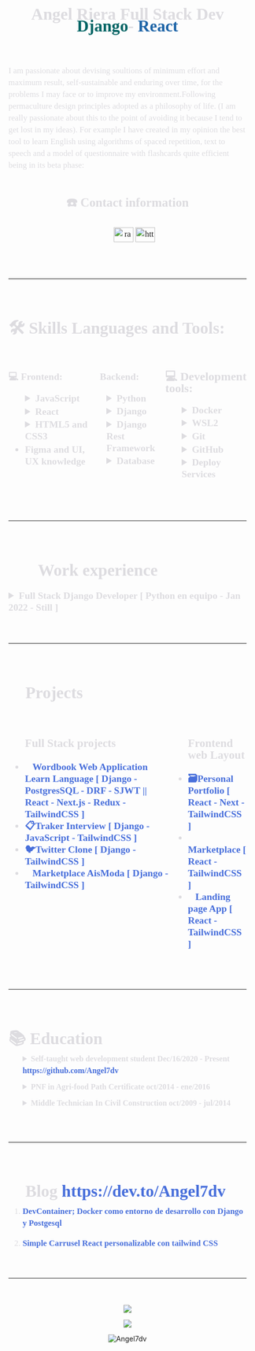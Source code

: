 <!--
**Angel7dv/Angel7dv** is a ✨ _special_ ✨ repository because its `README.md` (this file) appears on your GitHub profile.

Here are some ideas to get you started:

- 🔭 I’m currently working on ...
- 🌱 I’m currently learning ...
- 👯 I’m looking to collaborate on ...
- 🤔 I’m looking for help with ...
- 💬 Ask me about ...
- 📫 How to reach me: ...
- 😄 Pronouns: ...
- ⚡ Fun fact: ...
-->
<div style="
	color: #dddce0;line-height: 1.5rem;
	font-family: Source Serif Pro,serif;
    font-weight: lighter;
    font-size: 120%;
    margin-left: 2%;
    margin-right: 2%;
	list-style-type: none;">
<header>
	<!-- <img src="" /> -->
	<h1 align="center">Angel Riera Full Stack Dev <br> 
	<span style="color: #006464;
    font-weight: bolder;">Django</span>-
	<span style="color: #1d64a7;
    font-weight: bolder;">React</span>
	</h1>
</header>
<div>
	<p>
		I am passionate about devising soultions of
		minimum effort and maximum result, self-sustainable and enduring over time, for the problems I may face
		or to improve my environment.Following
		permaculture design principles adopted as a philosophy of life. (I am really passionate about this
		to the point of avoiding it because I tend to get lost in my ideas).
		For example I have created in my opinion the best
		tool to learn English using algorithms of spaced repetition, text to speech and a model of
		questionnaire with flashcards quite efficient being in its beta phase:
	</p>

</div>
<div style="display: flex; justify-content: space-around;">
	<!-- CONTACT -->
	<div align="center">
		<h2>☎️ Contact information</h2>
		<ul style="display: flex;
    justify-content: space-around;
	list-style-type: none;">
	<p align="center">
<a target="blank" href="https://twitter.com/Angel7dv" target="blank"><img align="center" src="https://raw.githubusercontent.com/rahuldkjain/github-profile-readme-generator/master/src/images/icons/Social/twitter.svg" alt="ragnandroll" height="30" width="40" /></a>
<a target="blank" href="https://www.linkedin.com/in/angelriera/" target="blank"><img align="center" src="https://raw.githubusercontent.com/rahuldkjain/github-profile-readme-generator/master/src/images/icons/Social/linked-in-alt.svg" alt="https://www.linkedin.com/in/angelriera/" height="30" width="40" /></a>
</p>
			<!-- <li><a style=" color: #486fdb;
    text-decoration: none;
    font-weight: bold;" target="_blank" href="angelriera1796@gmail.com">📧<br/>Email address</a></li>
			<li><a style=" color: #486fdb;
    text-decoration: none;
    font-weight: bold;" target="_blank" href=" https://angel-riera.vercel.app/">🔗<br/>Web</a></li>
			<li><a style=" color: #486fdb;
    text-decoration: none;
    font-weight: bold;" target="_blank" href=" https://github.com/Angel7dv">🔗<br/>GitHub</a></li>
			<li><a style=" color: #486fdb;
    text-decoration: none;
    font-weight: bold;" target="_blank" href="https://www.linkedin.com/in/angelriera/">🔗<br/>LinkedIn</a></li>
			<li><a style=" color: #486fdb;
    text-decoration: none;
    font-weight: bold;" target="_blank" href="https://twitter.com/ragnandroll">🐦<br/>Twitter</a></li> -->
		</ul>	
	</div>	
</div>
<br>
<hr>
<br>
<!-- SKILLS -->
	<h1 open=""> 🛠 Skills Languages and Tools:
	</h1>		
	<br>
	<h3>
	<div style="display: flex;
    justify-content: space-around;">
		<div>
			<span><strong>💻 Frontend:</strong></span>
			<ul>
				<li style="list-style-type: none;">
					<details>
						<summary style="cursor: pointer; margin-bottom: 2%;"><strong>JavaScript</strong></summary>
						<ul>
							<li>jQuery</li>
							<li>Fetch</li>
							<li>Redux</li>
						</ul>
					</details>
				</li>
				<li style="list-style-type: none;">
					<details>
						<summary style="cursor: pointer; margin-bottom: 2%;"><strong>React </strong></summary>
						<ul>
							<li style="list-style-type: none;">
								<details>
									<summary style="cursor: pointer; margin-bottom: 2%;">State management</summary>
									<ul>
										<li>Redux</li>
										<li>UseState</li>
										<li>Props</li>
										<li>Code splitting </li>
									</ul>
								</details>
							</li>
							<li style="list-style-type: none;">
								<details>
									<summary style="cursor: pointer; margin-bottom: 2%;">Hooks</summary>
									<ul>
										<li>React-router-dom </li>
										<li>UseRef</li>
									</ul>
								</details>
							</li>
							<li style="list-style-type: none;">
								<details>
									<summary style="cursor: pointer; margin-bottom: 2%;"><strong>Next.js </strong></summary>
									<ul>
										<li>React redux integration - redux
											thunk</li>
										<li>Get APIs or integrate backend</li>
										<li>interface design and layout </li>
										<li>SEO optimization </li>
										<li>Local API </li>
										<li>authentication JWT</li>
									</ul>
								</details>
							</li>
						</ul>
					</details>
				</li>
				<li style="list-style-type: none;">
					<details>
						<summary style="cursor: pointer; margin-bottom: 2%;"><strong>HTML5 and CSS3 </strong></summary>
						<p>forms html methods</p>
						<p>Css   display: flex;
    justify-content: space-around; - flex </p>
						<p>SASS </p>
						<p>Tailwind custom components</p>
						<p>Bootstrap </p>
					</details>
				</li>
				<li><strong>Figma and UI, UX knowledge </strong></li>
			</ul>
		</div>
		<div>
			<span><strong>🧮 Backend:</strong></span>
			<ul>
				<li style="list-style-type: none;">
					<details>
						<summary style="cursor: pointer; margin-bottom: 2%;">Python</summary>
						<p>POO</p>
					</details>
				</li>
				<li style="list-style-type: none;">
					<details>
						<summary style="cursor: pointer; margin-bottom: 2%;"><strong>Django </strong></summary>
						<ul>
							<li style="list-style-type: none;">
								<details>
									<summary style="cursor: pointer; margin-bottom: 2%;">Authentication</summary>
									<ul>
										<li>User Authentication </li>
										<li>Customized user authentication
										</li>
									</ul>
								</details>
							</li>
							<li style="list-style-type: none;">
								<details>
									<summary style="cursor: pointer; margin-bottom: 2%;">Database</summary>
									<ul>
										<li>SQLite</li>
										<li>PostgresSQL</li>
										<li>Database design </li>
										<li>Administrator and ORM management
											(Djngo)</li>
									</ul>
								</details>
							</li>
							<li>HTTP methods with JS fetch</li>
							<li>Template and Forms management Jinja2 and JS
							</li>
							<li>Testing </li>
						</ul>
					</details>
				</li>
				<li style="list-style-type: none;">
					<details>
						<summary style="cursor: pointer;margin-bottom: 2%;"><strong>Django Rest Framework </strong></summary>
						<ul>
							<li style="list-style-type: none;">
								<details>
									<summary style="cursor: pointer; margin-bottom: 2%;"><strong> </strong>JWT</summary>
									<ul>
										<li>JWT auth with forntend </li>
										<li>Frontend user authentication </li>
										<li> Connecting to React </li>
									</ul>
								</details>
							</li>
							<li style="list-style-type: none;">
								<details>
									<summary style="cursor: pointer; margin-bottom: 2%;">Rest</summary>
									<ul>
										<li>Rest Full API creation</li>
										<li>HTTP methods</li>
										<li>Data analysis </li>
										<li>Uploading and downloading of files
										</li>
									</ul>
								</details>
							</li>
						</ul>
						<p>Postman endpoint testing</p>
					</details>
				</li>
				<li style="list-style-type: none;">
					<details>
						<summary style="cursor: pointer; margin-bottom: 2%;"><strong>Database</strong></summary>
						<ul>
							<li style="list-style-type: none;">
								<details>
									<summary style="cursor: pointer; margin-bottom: 2%;">PostgresSQL</summary>
									<ul>
										<li>Connect with Django </li>
										<li>Pgadmin Management </li>	
										<li>Database design </li>
										<li>Database Management </li>
										<li>SQL queries</li>
									</ul>
								</details>
							</li>
							<li style="list-style-type: none;">
								<details>
									<summary style="cursor: pointer; margin-bottom: 2%;">NOSQL</summary>
									<p>Firebase</p>
									<p>Mongodb</p>
								</details>
							</li>
						</ul>
						<p>
						</p>
					</details>
				</li>
			</ul>
		</div>
		<div>
			<strong><span style="font-size: 1.5rem;
    text-underline-offset: 2;
    font-weight: bold;">💻 Development tools:</span></strong>
			<ul>
				<li style="list-style-type: none;">
					<details>
						<summary style="cursor: pointer; margin-bottom: 2%;"><strong>Docker </strong></summary>
						<ul>
							<li>Create add delete stop builds </li>
							<li>Images creation and deploy</li>
							<li>Docker compose </li>
							<li>Devcontainer: Local development environment</li>
						</ul>
					</details>
				</li>
				<li style="list-style-type: none;">
					<details>
						<summary style="cursor: pointer; margin-bottom: 2%;"><strong> WSL2 </strong></summary>
						<ul>
							<li>Creation of environments </li>
							<li>Terminal handling </li>
							<li>Software installation and updating</li>
						</ul>
					</details>
				</li>
				<li style="list-style-type: none;">
					<details>
						<summary style="cursor: pointer; margin-bottom: 2%;"><strong>Git </strong></summary>
						<ul>
							<li>Reset: soft, hard, mixed</li>
							<li>Branch</li>
							<li>merge</li>
						</ul>
					</details>
				</li>
				<li style="list-style-type: none;">
					<details>
						<summary style="cursor: pointer; margin-bottom: 2%;"><strong>GitHub </strong></summary>
						<ul>
							<li>Team Work Flow</li>
							<li>GitHub Actions</li>
							<li>Merge and Pull request</li>
						</ul>
					</details>
				</li>
				<li style="list-style-type: none;">
					<details>
						<summary style="cursor: pointer; margin-bottom: 2%;"><strong>Deploy Services</strong></summary>
						<ul>
							<li>Heroku </li>
							<li>Vercel </li>
							<li>GitHub pages </li>
							<li>Firebase</li>
						</ul>
						<p>
						</p>
					</details>
				</li>
			</ul>
		</div>
	</div>
	</h3>

<br>
<hr>
<br>
<!-- EXPERIENCE -->
	<h1 style="cursor: pointer;
    margin-bottom: 2%;"><span><strong >👨‍💻 Work experience</strong></span>
	</h1>
	<h3>
	<details>
		<summary>Full Stack Django Developer [ Python en equipo - Jan 2022 - Still ] </summary>
		<div>
			<p>Description: <a style="color: #486fdb; text-decoration: none; font-weight: bold;" target="_blank"
					href="https://angelriera.notion.site/Marketplace-AisModa-Django-TailwindCSS-17935a6783f14c30be846be428a83850"><span>👜</span>Marketplace
					AisModa [ Django - TailwindCSS ]</a> </p>
			<p>
			</p>
			community of programmers united to
			improve their skills, developing web applications, with the use of agile scrum
			methodologies.
			<h3 style="font-size: 1.5rem;text-underline-offset: 2;font-weight: bold;"><span><strong>T</strong></span><span>asks Performed</span><strong>:</strong></h3>
			<p><span><strong>1.- Scrum Organization Workflow</strong></span>
			</p>
			<ul>
				<li style="list-style-type: none;">
					<details>
						<summary style="cursor: pointer; margin-bottom: 2%;"><span><strong>2.- Creation of
									documentation</strong></span></summary>
						<ol type="1" start="1">
							<li><span><strong>Scrum
										Methodology</strong></span> <a style=" color: #486fdb;
    text-decoration: none;
    font-weight: bold;" target="_blank"
									href="https://github.com/Python-en-equipo/MarketPlace/wiki/0.--Metodolog%C3%ADa-scrum">https://github.com/Python-en-equipo/MarketPlace/wiki/0.--Metodología-scrum</a>
							</li>
						</ol>
						<ol type="1" start="2">
							<li><strong><span>Getting
										Started</span></strong><strong><strong>
									</strong></strong><a style=" color: #486fdb;
    text-decoration: none;
    font-weight: bold;" target="_blank"
									href="https://github.com/Python-en-equipo/MarketPlace/wiki/1.--Instalaciones-previas">https://github.com/Python-en-equipo/MarketPlace/wiki/1.--Instalaciones-previas</a>
								<ol type="a" start="1">
									<li><span><strong>Postgresql</strong></span>
									</li>
								</ol>
							</li>
						</ol>
						<ol type="1" start="3">
							<li><span><strong>Docker
									</strong></span><a style=" color: #486fdb;
    text-decoration: none;
    font-weight: bold;" target="_blank"
									href="https://github.com/Python-en-equipo/MarketPlace/wiki/3.--Docker">https://github.com/Python-en-equipo/MarketPlace/wiki/3.--Docker</a>
							</li>
						</ol>
						<ol type="1" start="4">
							<li><span><strong>Development environments:
									</strong></span><a style=" color: #486fdb;
    text-decoration: none;
    font-weight: bold;" target="_blank"
									href="https://github.com/Python-en-equipo/MarketPlace/wiki/2.--Entorno-Virtual">https://github.com/Python-en-equipo/MarketPlace/wiki/2.--Entorno-Virtual</a>
								<ol type="a" start="1">
									<li><span><strong>pip</strong></span>
									</li>
								</ol>
								<ol type="a" start="2">
									<li><span><strong>devcontainer</strong></span>
									</li>
								</ol>
								<ol type="a" start="3">
									<li><span><strong>virtualenv</strong></span>
									</li>
								</ol>
							</li>
						</ol>
					</details>
				</li>
				<li style="list-style-type: none;">
					<details>
						<summary style="cursor: pointer; margin-bottom: 2%;"><span><strong>3.- Code development applying
									knowledge in Django</strong></span></summary>
						<ol type="1" start="1">
							<li>Development of functionalities with Django, Similar, search, manage jinja2
								template</li>
						</ol>
						<ol type="1" start="2">
							<li>User authentication</li>
						</ol>
						<ol type="1" start="3">
							<li>Registration of sellers and publication of products by users</li>
						</ol>
						<ol type="1" start="4">
							<li>Sulg URL for products</li>
						</ol>
						<ol type="1" start="5">
							<li>Micro-services backend, Products, users.</li>
						</ol>
					</details>
				</li>
				<li style="list-style-type: none;">
					<details>
						<summary style="cursor: pointer; margin-bottom: 2%;"><span><strong>4.- Frontend
									design</strong></span></summary>
						<p>Elegant design with tailwind CSS
							Framework in Django templates 2.</p>
					</details>
				</li>
				<li style="list-style-type: none;">
					<details>
						<summary style="cursor: pointer; margin-bottom: 2%;"><span><strong>5.- Testing and
									deployment</strong></span></summary>
						<ol type="1" start="1">
							<li>testing with Django, GitHub Actions</li>
						</ol>
						<ol type="1" start="2">
							<li>Use of Docker for development and development and different virtual
								environments
							</li>
						</ol>
						<ol type="1" start="3">
							<li>Workflow Git Hub</li>
						</ol>
					</details>
				</li>
			</ul>
		</div>
	</details>
</h3>
<br>
<hr>
<br>
<!-- PROJECTS -->
	<h1 style="cursor: pointer; margin-bottom: 2%;"><span><strong>💼 Projects</strong></span></h1>
	<h3>	
	<div style="display: flex; justify-content: space-around;">
		<ul>	
			<h3 style="text-underline-offset: 2;text-underline-offset: 2;font-weight: bold;">Full Stack projects </h3>
			<li><a style=" color: #486fdb;
    text-decoration: none;
    font-weight: bold;" target="_blank"
					href="https://angelriera.notion.site/Wordbook-Web-Application-Learn-Language-Django-PostgresSQL-DRF-SJWT-React-Next-js-Red-c726fe8db73845d598e772aa49a59909"><span>📘</span>Wordbook
					Web Application Learn Language [ Django - PostgresSQL - DRF -
					SJWT || React - Next.js - Redux - TailwindCSS ]</a></li>
			<li><a style=" color: #486fdb;
    text-decoration: none;
    font-weight: bold;" target="_blank"
					href="https://angelriera.notion.site/Traker-Interview-Django-JavaScript-TailwindCSS-d0fe74c3c6e24d6ea6b0e1571988a100"><span>📋</span>Traker
					Interview [ Django - JavaScript - TailwindCSS ]</a></li>
			<li><a style=" color: #486fdb;
    text-decoration: none;
    font-weight: bold;" target="_blank"
					href="https://angelriera.notion.site/Twitter-Clone-Django-TailwindCSS-39a5c1ab24754682ab05283191319094"><span>🐦</span>Twitter
					Clone [ Django - TailwindCSS ]</a></li>
			<li><a style=" color: #486fdb;
    text-decoration: none;
    font-weight: bold;" target="_blank"
					href="https://angelriera.notion.site/Marketplace-AisModa-Django-TailwindCSS-17935a6783f14c30be846be428a83850"><span>👜</span>Marketplace
					AisModa [ Django - TailwindCSS ]</a></li>
		</ul>
		<ul>
			<h3 style="font-weight: bold;text-underline-offset: 2;font-weight: bold;">Frontend web Layout </h3>
			<li><a style=" color: #486fdb;
    text-decoration: none;
    font-weight: bold;" target="_blank"
					href="https://angelriera.notion.site/Personal-Portfolio-React-Next-TailwindCSS-45a7a1800e394c318c94dfc65ec84cd1"><span>🗃️</span>Personal
					Portfolio [ React - Next - TailwindCSS ]</a></li>
			<li><a style=" color: #486fdb;
    text-decoration: none;
    font-weight: bold;" target="_blank"
					href="https://angelriera.notion.site/Marketplace-React-TailwindCSS-cab335afafd84c5f8d17bc4489a11c45"><span>👜</span>Marketplace
					[ React - TailwindCSS ] </a></li>
			<li><a style=" color: #486fdb;
    text-decoration: none;
    font-weight: bold;" target="_blank"
					href="https://angelriera.notion.site/Landing-page-App-React-TailwindCSS-ad4a0fbca60a40f5b50a91161239ae04"><span>📱</span>Landing
					page App [ React - TailwindCSS ]</a></li>
		</ul>
	</div>
	</h3>
</h1>
<br>
<hr>
<br>
<!-- EDUCATION -->
	<h1 style=" cursor: pointer;
    margin-bottom: 2%;"><span><strong >📚 Education</strong></span></h1>
	<ul>
		<li style="list-style-type: none;">
			<details>			
				<summary style="cursor: pointer;margin-bottom: 2%;font-size: 1rem;
    text-underline-offset: 2;
    font-weight: bold;">Self-taught web development student <span>Dec/16/2020 - Present</span>
					<strong><a style=" color: #486fdb;
    text-decoration: none;
    font-weight: bold;" target="_blank"href="https://github.com/Angel7dv">https://github.com/Angel7dv</a></strong>
				</summary>
				<div>
					<div>
						<p><span><strong>Portfolio:</strong></span> <a style=" color: #486fdb;
    text-decoration: none;
    font-weight: bold;" target="_blank"
								href="https://Angel7dv.github.io/Angel7dv/"><strong>https://Angel7dv.github.io/Angel7dv/</strong></a>
						</p>
						<p>As a person who is passionate about learning,
							my thirst for learning does not fit the conventional methods, I consider myself
							self-taught
							since I have learned throughout this period through free online courses, educational
							material
							from blogs and videos, documentation, etc.</p>
						<h2><span>Subjects of courses carried out:</span></h2>
						<ul>
							<li><span><strong>JavaScript
										Frameworks:</strong></span> React, Next.js, Vue, and use of redux</li>
							<li><span><strong>Python
										framework:</strong></span> Django | Django Rest Framework</li>
							<li><span><strong>CSS
										Frameworks:</strong></span> Tailwind, Bootstrap</li>
							<li><span><strong>CSS:</strong></span><strong>   display: flex;
    justify-content: space-around;</strong> -
								FlexBox</li>
							<li><span><strong>Database
										design and management:</strong></span><span>
								</span>SQL - SQLite3 - Postgresql</li>
							<li><strong><span>networks:</span></strong> Rest Full API | HTTP
								protocols</li>
							<li><strong><span>Knowledge of
										UX, UI and Responsive design</span></strong></li>
							<li><span><strong>Docker, Wsl2,
										deploy in Heroku, firebase, Vercel GitHub</strong></span></li>
							<li>Web Scraping</li>
						</ul>
						<h2><span>I
								have also developed applications in which I make use of the skills
								learned</span>
						</h2>
						<ul>
							<li><strong>User authentication with Django + React + Redux +
									JWT</strong></li>
							<li><strong>Creation of websites frontend and backend with Django
									and react</strong></li>
							<li><strong>User authentication with Django</strong></li>
							<li><strong>Database management in Django</strong></li>
							<li><strong>create API with Django rest framework</strong></li>
							<li><strong>connect backend and frontend via API</strong></li>
							<li><strong>Landing pages layout</strong></li>
						</ul>
					</div>
				</div>
			</details>
		</li>
		<li style="list-style-type: none;" >
			<details>
				<summary style="cursor: pointer;margin-bottom: 2%; font-size: 1rem; text-underline-offset: 2;
    font-weight: bold;">PNF in Agri-food Path Certificate <span>oct/2014 -
						ene/2016 </span></summary>
				<ul>
					<li>
						<p><span><strong>Universidad Politécnica Territorial de Falcon&quot;Alonso
									Gamero&quot;</strong></span></p>
					</li>
					<li>
						<p>Higher University Education in the National Training Program in Agrifood</p>
					</li>
				</ul>
			</details>
		</li>
		<li style="list-style-type: none;">
			<details>
				<summary style="cursor: pointer;margin-bottom: 2%; font-size: 1rem;
    text-underline-offset: 2;
    font-weight: bold;">Middle Technician In Civil Construction <span>oct/2009 - jul/2014</span>
				</summary>
				<div>
					<p><span><strong>Escuela Técnica Industrial Robinsoniana
								Coro</strong></span></p>
					<p>Degree: Industrial Technical Secondary
						Education Mention in Civil Construction</p>
					<p>Activities:</p>
					<ul>
						<li>Applied calculation</li>
					</ul>
					<ul>
						<li>Calculation and analysis of costs and unit price of items</li>
					</ul>
					<ul>
						<li>Field inspections</li>
					</ul>
					<ul>
						<li>Physical and chemical soil analysis</li>
					</ul>
					<ul>
						<li>use of theodolite</li>
					</ul>
				</div>
			</details>
		</li>
	</ul>
<br>
<hr>
<br>
<!-- BLOG -->
	<h1 style="cursor: pointer;
    margin-bottom: 2%;"><span><strong >📜 Blog </strong></span><span><strong><a style=" color: #486fdb;
    text-decoration: none;
    font-weight: bold;" target="_blank"
					href="https://dev.to/Angel7dv">https://dev.to/Angel7dv</a></strong></span>
	</h1>
	<div>
		<ol type="1" start="1">
			<li><a style=" color: #486fdb;
    text-decoration: none;
    font-weight: bold;" target="_blank" href="https://dev.to/Angel7dv/devcontainer-docker-como-entorno-de-desarrollo-con-django-y-postgesql-4a9k"><strong>DevContainer;
						Docker como entorno de desarrollo con Django y Postgesql</strong></a></li>
		</ol>
		<ol type="1" start="2">
			<li><a style=" color: #486fdb;
    text-decoration: none;
    font-weight: bold;" target="_blank" href="https://dev.to/Angel7dv/simple-carrusel-react-personalizable-con-tailwind-css-446k"><strong>Simple
						Carrusel React personalizable con tailwind CSS</strong></a></li>
		</ol>
	</div>
<!-- CV LINK -->
</h1>
<br>
<hr>
<br>
</div>
<p align="center"> 
<img   src="https://github-readme-stats.vercel.app/api/top-langs/?username=Angel7dv&layout=compact&langs_count=7&theme=chartreuse-dark"/>
</p>
<p align="center"> 
<img  src="https://github-readme-stats.vercel.app/api?username=Angel7dv&show_icons=true&theme=chartreuse-dark&inculde_all_commits=true&count_private=true"/>
</p>
<p align="center" >
<img  src="https://github-readme-streak-stats.herokuapp.com/?user=Angel7dv&layout=compact&langs_count=7&theme=chartreuse-dark" alt="Angel7dv" />
</p>
